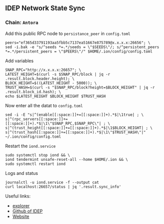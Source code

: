 ## IDEP Network State Sync
### Chain: `Antora`
Add this public RPC node to `persistance_peer` in `config.toml`
```
peers="ef365d33791193aa5fbb5c7137ea51667e875789@x.x.x.x:26656"; \
sed -i.bak -e "s/^seeds *=.*/seeds = \"$SEEDS\"/; s/^persistent_peers *=.*/persistent_peers = \"$PEERS\"/" $HOME/.ion/config/config.toml
```
Add variables
```
SNAP_RPC="http://x.x.x.x:26657"; \
LATEST_HEIGHT=$(curl -s $SNAP_RPC/block | jq -r .result.block.header.height); \
BLOCK_HEIGHT=$((LATEST_HEIGHT - 5000)); \
TRUST_HASH=$(curl -s "$SNAP_RPC/block?height=$BLOCK_HEIGHT" | jq -r .result.block_id.hash); \
echo $LATEST_HEIGHT $BLOCK_HEIGHT $TRUST_HASH
```
Now enter all the datat to `config.toml`
```
sed -i -E "s|^(enable[[:space:]]+=[[:space:]]+).*$|\1true| ; \
s|^(rpc_servers[[:space:]]+=[[:space:]]+).*$|\1\"$SNAP_RPC,$SNAP_RPC\"| ; \
s|^(trust_height[[:space:]]+=[[:space:]]+).*$|\1$BLOCK_HEIGHT| ; \
s|^(trust_hash[[:space:]]+=[[:space:]]+).*$|\1\"$TRUST_HASH\"|" ~/.ion/config/config.toml
```
Restart the `iond.service`
```
sudo systemctl stop iond && \
iond tendermint unsafe-reset-all --home $HOME/.ion && \
sudo systemctl restart iond
```
Logs and status
```
journalctl -u iond.service -f --output cat
curl localhost:26657/status | jq '.result.sync_info'
```
Useful links:
- [explorer](https://chadscan.com/)
- [Github of IDEP](https://github.com/IDEP-network)
- [Website](https://www.idep.network/)
